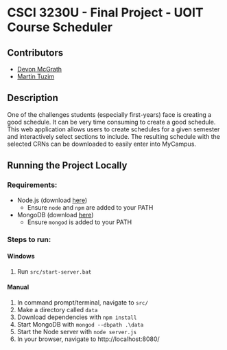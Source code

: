 # CSCI 3230U - Final Project - UOIT Course Scheduler

## Contributors

- [Devon McGrath](https://github.com/DevonMcGrath)
- [Martin Tuzim](https://github.com/Nomulous)

## Description

One of the challenges students (especially first-years) face is creating a good schedule. It can be very time consuming to create a good schedule. This web application allows users to create schedules for a given semester and interactively select sections to include. The resulting schedule with the selected CRNs can be downloaded to easily enter into MyCampus.

## Running the Project Locally

### Requirements:

- Node.js (download [here](https://nodejs.org))
  - Ensure `node` and `npm` are added to your PATH
- MongoDB (download [here](https://www.mongodb.com/))
  - Ensure `mongod` is added to your PATH

### Steps to run:

#### Windows

1. Run `src/start-server.bat`

#### Manual

1. In command prompt/terminal, navigate to `src/`
1. Make a directory called `data`
1. Download dependencies with `npm install`
1. Start MongoDB with `mongod --dbpath .\data`
1. Start the Node server with `node server.js`
1. In your browser, navigate to http://localhost:8080/
